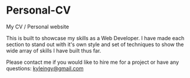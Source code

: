 # Personal-CV
My CV / Personal website

This is built to showcase my skills as a Web Developer.  I have made each section to stand out with it's own style and set of techniques to show the wide array of skills I have built thus far.

Please contact me if you would like to hire me for a project or have any questions:
kyleingy@gmail.com
